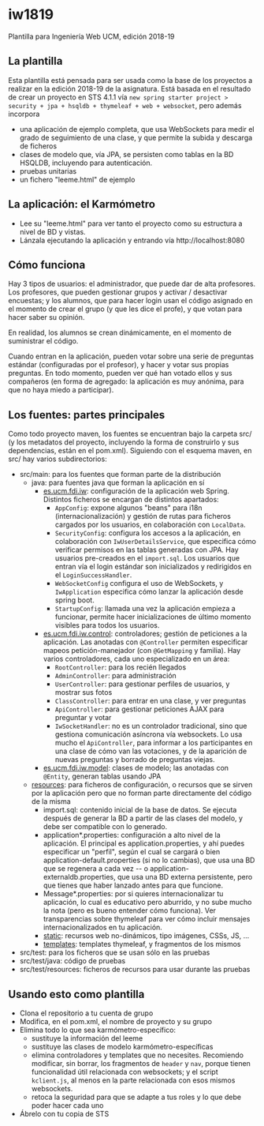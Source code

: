 # iw1819

Plantilla para Ingeniería Web UCM, edición 2018-19

## La plantilla

Esta plantilla está pensada para ser usada como la base de los proyectos a realizar en la edición 2018-19 de la asignatura. Está basada en el resultado de crear un proyecto en STS 4.1.1 vía `new spring starter project > security + jpa + hsqldb + thymeleaf + web + websocket`, pero además incorpora

+ una aplicación de ejemplo completa, que usa WebSockets para medir el grado de seguimiento de una clase, y que permite la subida y descarga de ficheros
+ clases de modelo que, vía JPA, se persisten como tablas en la BD HSQLDB, incluyendo para autenticación.
+ pruebas unitarias
+ un fichero "leeme.html" de ejemplo

## La aplicación: el Karmómetro

+ Lee su "leeme.html" para ver tanto el proyecto como su estructura a nivel de BD y vistas.
+ Lánzala ejecutando la aplicación y entrando vía http://localhost:8080

## Cómo funciona

Hay 3 tipos de usuarios: el administrador, que puede dar de alta profesores. Los profesores, que pueden gestionar grupos y activar / desactivar encuestas; y los alumnos, que para hacer login usan el código asignado en el momento de crear el grupo (y que les dice el profe), y que votan para hacer saber su opinión.

En realidad, los alumnos se crean dinámicamente, en el momento de suministrar el código.

Cuando entran en la aplicación, pueden votar sobre una serie de preguntas estándar (configuradas por el profesor), y hacer y votar sus propias preguntas. En todo momento, pueden ver qué han votado ellos y sus compañeros (en forma de agregado: la aplicación es muy anónima, para que no haya miedo a participar).

## Los fuentes: partes principales

Como todo proyecto maven, los fuentes se encuentran bajo la carpeta src/ (y los metadatos del proyecto, incluyendo la forma de construirlo y sus dependencias, están en el pom.xml). Siguiendo con el esquema maven, en src/ hay varios subdirectorios:

- src/main: para los fuentes que forman parte de la distribución
    + java: para fuentes java que forman la aplicación en sí
        * [es.ucm.fdi.iw](https://github.com/manuel-freire/iw1819/tree/master/src/main/java/es/ucm/fdi/iw): configuración de la aplicación web Spring. Distintos ficheros se encargan de distintos apartados:
            - `AppConfig`: expone algunos "beans" para i18n (internacionalización) y gestión de rutas para ficheros cargados por los usuarios, en colaboración con `LocalData`.
            - `SecurityConfig`: configura los accesos a la aplicación, en colaboración con `IwUserDetailsService`, que especifica cómo verificar permisos en las tablas generadas con JPA. Hay usuarios pre-creados en el `import.sql`. Los usuarios que entran vía el login estándar son inicializados y redirigidos en el `LoginSuccessHandler`.
            - `WebSocketConfig` configura el uso de WebSockets, y `IwApplication` especifica cómo lanzar la aplicación desde spring boot.
            - `StartupConfig`: llamada una vez la aplicación empieza a funcionar, permite hacer inicializaciones de último momento visibles para todos los usuarios.
        * [es.ucm.fdi.iw.control](https://github.com/manuel-freire/iw1819/tree/master/src/main/java/es/ucm/fdi/iw/control): controladores; gestión de peticiones a la aplicación. Las anotadas con `@Controller` permiten especificar mapeos petición-manejador (con `@GetMapping` y familia). Hay varios controladores, cada uno especializado en un área:
            - `RootController`: para los recién llegados
            - `AdminController`: para administración
            - `UserController`: para gestionar perfiles de usuarios, y mostrar sus fotos
            - `ClassController`: para entrar en una clase, y ver preguntas
            - `ApiController`: para gestionar peticiones AJAX para preguntar y votar
            - `IwSocketHandler`: no es un controlador tradicional, sino que gestiona comunicación asíncrona vía websockets. Lo usa mucho el `ApiController`, para informar a los participantes en una clase de cómo van las votaciones, y de la aparición de nuevas preguntas y borrado de preguntas viejas.
        * [es.ucm.fdi.iw.model](https://github.com/manuel-freire/iw1819/tree/master/src/main/java/es/ucm/fdi/iw/model): clases de modelo; las anotadas con `@Entity`, generan tablas usando JPA
    + [resources](https://github.com/manuel-freire/iw1819/tree/master/src/main/resources): para ficheros de configuración, o recursos que se sirven por la aplicación pero que no forman parte directamente del código de la misma
        * import.sql: contenido inicial de la base de datos. Se ejecuta después de generar la BD a partir de las clases del modelo, y debe ser compatible con lo generado.
        * application*.properties: configuración a alto nivel de la aplicación. El principal es application.properties, y ahí puedes especificar un "perfil", según el cual se cargará o bien application-default.properties (si no lo cambias), que usa una BD que se regenera a cada vez -- o application-externaldb.properties, que usa una BD externa persistente, pero que tienes que haber lanzado antes para que funcione.
        * Message*.properties: por si quieres internacionalizar tu aplicación, lo cual es educativo pero aburrido, y no sube mucho la nota (pero es bueno entender cómo funciona). Ver transparencias sobre thymeleaf para ver cómo incluir mensajes internacionalizados en tu aplicación.
        * [static](https://github.com/manuel-freire/iw1819/tree/master/src/main/resources/static): recursos web no-dinámicos, tipo imágenes, CSSs, JS, ...
        * [templates](https://github.com/manuel-freire/iw1819/tree/master/src/main/resources/templates): templates thymeleaf, y fragmentos de los mismos
- src/test: para los ficheros que se usan sólo en las pruebas
- src/test/java: código de pruebas
- src/test/resources: ficheros de recursos para usar durante las pruebas

## Usando esto como plantilla

+ Clona el repositorio a tu cuenta de grupo
+ Modifica, en el pom.xml, el nombre de proyecto y su grupo
+ Elimina todo lo que sea karmómetro-específico:
    - sustituye la información del leeme
    - sustituye las clases de modelo karmómetro-específicas
    - elimina controladores y templates que no necesites. Recomiendo modificar, sin borrar, los fragmentos de `header` y `nav`, porque tienen funcionalidad útil relacionada con websockets; y el script `kclient.js`, al menos en la parte relacionada con esos mismos websockets.
    - retoca la seguridad para que se adapte a tus roles y lo que debe poder hacer cada uno
+ Ábrelo con tu copia de STS
